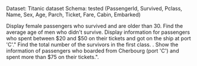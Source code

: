 Dataset: Titanic dataset
Schema: tested (PassengerId, Survived, Pclass, Name, Sex, Age, Parch, Ticket, Fare, Cabin, Embarked)


Display female passengers who survived and are older than 30.
Find the average age of men who didn't survive.
Display information for passengers who spent between $20 and $50 on their tickets and got on the ship at port 'C'."
Find the total number of the survivors in the first class.
. Show the information of passengers who boarded from Cherbourg (port 'C') and spent more than $75 on their tickets.".
